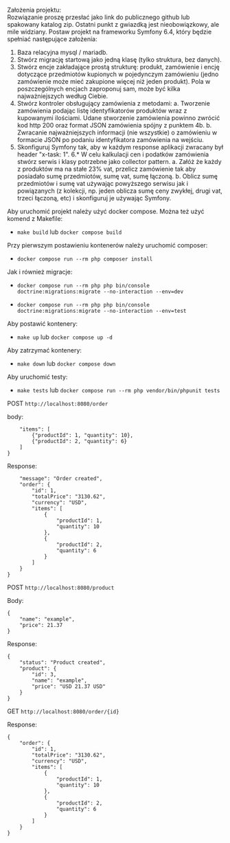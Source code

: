 Założenia projektu: <br />
Rozwiązanie proszę przesłać jako link do publicznego github lub spakowany katalog zip. Ostatni punkt z gwiazdką jest nieobowiązkowy, ale mile widziany.
Postaw projekt na frameworku Symfony 6.4, który będzie spełniać następujące założenia:
1. Baza relacyjna mysql / mariadb.
2. Stwórz migrację startową jako jedną klasę (tylko struktura, bez danych).
3. Stwórz encje zakładające prostą strukturę: produkt, zamówienie i encję dotyczące przedmiotów kupionych w pojedynczym zamówieniu (jedno zamówienie może mieć zakupione więcej niż jeden produkt). Pola w poszczególnych encjach zaproponuj sam, może być kilka najważniejszych według Ciebie.
4. Stwórz kontroler obsługujący zamówienia z metodami: 
	a. Tworzenie zamówienia podając listę identyfikatorów produktów wraz z kupowanymi ilościami. Udane stworzenie zamówienia powinno zwrócić kod http 200 oraz format JSON zamówienia spójny z punktem 4b.
	b. Zwracanie najważniejszych informacji (nie wszystkie) o zamówieniu w formacie JSON po podaniu identyfikatora zamówienia na wejściu.
5. Skonfiguruj Symfony tak, aby w każdym response aplikacji zwracany był header "x-task: 1".
6.* W celu kalkulacji cen i podatków zamówienia stwórz serwis i klasy potrzebne jako collector pattern. 
	a. Załóż że każdy z produktów ma na stałe 23% vat, przelicz zamówienie tak aby posiadało sumę przedmiotów, sumę vat, sumę łączoną. 
	b. Oblicz sumę przedmiotów i sumę vat używając powyższego serwisu jak i powiązanych (z kolekcji, np. jeden oblicza sumę ceny zwykłej, drugi vat, trzeci łączoną, etc) i skonfiguruj je używając Symfony.


Aby uruchomić projekt należy użyć docker compose. Można też użyć komend z Makefile:

- ```make build``` lub ```docker compose build```

Przy pierwszym postawieniu kontenerów należy uruchomić composer:

- ```docker compose run --rm php composer install```

Jak i również migracje:

- ```docker compose run --rm php php bin/console doctrine:migrations:migrate --no-interaction --env=dev```

- ```docker compose run --rm php php bin/console doctrine:migrations:migrate --no-interaction --env=test```

Aby postawić kontenery:

- ``` make up ``` lub ```docker compose up -d```

Aby zatrzymać kontenery:

- ```make down``` lub ```docker compose down```

Aby uruchomić testy:

- ```make tests``` lub ```docker compose run --rm php vendor/bin/phpunit tests```

POST
```http://localhost:8080/order```

body:
```{
    "items": [
        {"productId": 1, "quantity": 10},
        {"productId": 2, "quantity": 6}
    ]
}
```

Response:
```{
    "message": "Order created",
    "order": {
        "id": 1,
        "totalPrice": "3130.62",
        "currency": "USD",
        "items": [
            {
                "productId": 1,
                "quantity": 10
            },
            {
                "productId": 2,
                "quantity": 6
            }
        ]
    }
}
```
POST
```http://localhost:8080/product```

Body:
```
{
    "name": "example",
    "price": 21.37
}
```

Response:
```
{
    "status": "Product created",
    "product": {
        "id": 3,
        "name": "example",
        "price": "USD 21.37 USD"
    }
}
```
GET
```http://localhost:8080/order/{id}```

Response:
```
{
    "order": {
        "id": 1,
        "totalPrice": "3130.62",
        "currency": "USD",
        "items": [
            {
                "productId": 1,
                "quantity": 10
            },
            {
                "productId": 2,
                "quantity": 6
            }
        ]
    }
}
```